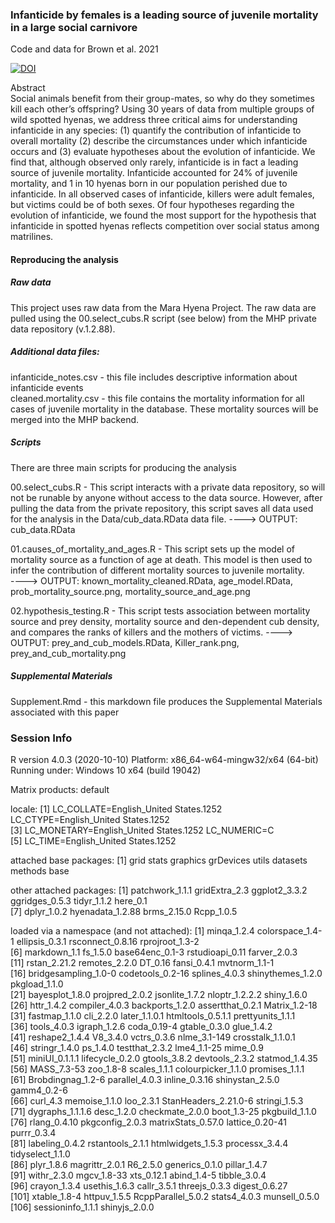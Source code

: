 ### Infanticide by females is a leading source of juvenile mortality in a large social carnivore
Code and data for Brown et al. 2021

[![DOI](https://zenodo.org/badge/DOI/10.5281/zenodo.4889918.svg)](https://doi.org/10.5281/zenodo.4889918)
  
Abstract  
Social animals benefit from their group-mates, so why do they sometimes kill each other’s offspring? Using 30 years of data from multiple groups of wild spotted hyenas, we address three critical aims for understanding infanticide in any species: (1) quantify the contribution of infanticide to overall mortality (2) describe the circumstances under which infanticide occurs and (3) evaluate hypotheses about the evolution of infanticide. We find that, although observed only rarely, infanticide is in fact a leading source of juvenile mortality. Infanticide accounted for 24% of juvenile mortality, and 1 in 10 hyenas born in our population perished due to infanticide. In all observed cases of infanticide, killers were adult females, but victims could be of both sexes. Of four hypotheses regarding the evolution of infanticide, we found the most support for the hypothesis that infanticide in spotted hyenas reflects competition over social status among matrilines.

#### Reproducing the analysis

##### Raw data
This project uses raw data from the Mara Hyena Project. The raw data are pulled using the
00.select_cubs.R script (see below) from the MHP private data repository (v.1.2.88). 

##### Additional data files: 
infanticide_notes.csv - this file includes descriptive information about infanticide events  
cleaned.mortality.csv - this file contains the mortality information for all cases of juvenile mortality in the database. These mortality sources will be merged into the MHP backend. 

##### Scripts
There are three main scripts for producing the analysis  

00.select_cubs.R - This script interacts with a private data repository, so will
not be runable by anyone without access to the data source. However, after pulling
the data from the private repository, this script saves all data used for the analysis
in the Data/cub_data.RData data file. 
----> OUTPUT: cub_data.RData
  
01.causes_of_mortality_and_ages.R - This script sets up the model  of mortality source
as a function of age at death. This model is then used to infer the contribution
of different mortality sources to juvenile mortality.  
----> OUTPUT: known_mortality_cleaned.RData, age_model.RData, prob_mortality_source.png, mortality_source_and_age.png

02.hypothesis_testing.R - This script tests association between mortality source and prey 
density, mortality source and den-dependent cub density, and compares the ranks of killers 
and the mothers of victims. 
----> OUTPUT: prey_and_cub_models.RData, Killer_rank.png, prey_and_cub_mortality.png

##### Supplemental Materials
Supplement.Rmd - this markdown file produces the Supplemental Materials associated with this paper

### Session Info

R version 4.0.3 (2020-10-10)
Platform: x86_64-w64-mingw32/x64 (64-bit)
Running under: Windows 10 x64 (build 19042)

Matrix products: default

locale:
[1] LC_COLLATE=English_United States.1252  LC_CTYPE=English_United States.1252   
[3] LC_MONETARY=English_United States.1252 LC_NUMERIC=C                          
[5] LC_TIME=English_United States.1252    

attached base packages:
[1] grid      stats     graphics  grDevices utils     datasets  methods   base     

other attached packages:
 [1] patchwork_1.1.1  gridExtra_2.3    ggplot2_3.3.2    ggridges_0.5.3   tidyr_1.1.2      here_0.1        
 [7] dplyr_1.0.2      hyenadata_1.2.88 brms_2.15.0      Rcpp_1.0.5      

loaded via a namespace (and not attached):
  [1] minqa_1.2.4          colorspace_1.4-1     ellipsis_0.3.1       rsconnect_0.8.16     rprojroot_1.3-2     
  [6] markdown_1.1         fs_1.5.0             base64enc_0.1-3      rstudioapi_0.11      farver_2.0.3        
 [11] rstan_2.21.2         remotes_2.2.0        DT_0.16              fansi_0.4.1          mvtnorm_1.1-1       
 [16] bridgesampling_1.0-0 codetools_0.2-16     splines_4.0.3        shinythemes_1.2.0    pkgload_1.1.0       
 [21] bayesplot_1.8.0      projpred_2.0.2       jsonlite_1.7.2       nloptr_1.2.2.2       shiny_1.6.0         
 [26] httr_1.4.2           compiler_4.0.3       backports_1.2.0      assertthat_0.2.1     Matrix_1.2-18       
 [31] fastmap_1.1.0        cli_2.2.0            later_1.1.0.1        htmltools_0.5.1.1    prettyunits_1.1.1   
 [36] tools_4.0.3          igraph_1.2.6         coda_0.19-4          gtable_0.3.0         glue_1.4.2          
 [41] reshape2_1.4.4       V8_3.4.0             vctrs_0.3.6          nlme_3.1-149         crosstalk_1.1.0.1   
 [46] stringr_1.4.0        ps_1.4.0             testthat_2.3.2       lme4_1.1-25          mime_0.9            
 [51] miniUI_0.1.1.1       lifecycle_0.2.0      gtools_3.8.2         devtools_2.3.2       statmod_1.4.35      
 [56] MASS_7.3-53          zoo_1.8-8            scales_1.1.1         colourpicker_1.1.0   promises_1.1.1      
 [61] Brobdingnag_1.2-6    parallel_4.0.3       inline_0.3.16        shinystan_2.5.0      gamm4_0.2-6         
 [66] curl_4.3             memoise_1.1.0        loo_2.3.1            StanHeaders_2.21.0-6 stringi_1.5.3       
 [71] dygraphs_1.1.1.6     desc_1.2.0           checkmate_2.0.0      boot_1.3-25          pkgbuild_1.1.0      
 [76] rlang_0.4.10         pkgconfig_2.0.3      matrixStats_0.57.0   lattice_0.20-41      purrr_0.3.4         
 [81] labeling_0.4.2       rstantools_2.1.1     htmlwidgets_1.5.3    processx_3.4.4       tidyselect_1.1.0    
 [86] plyr_1.8.6           magrittr_2.0.1       R6_2.5.0             generics_0.1.0       pillar_1.4.7        
 [91] withr_2.3.0          mgcv_1.8-33          xts_0.12.1           abind_1.4-5          tibble_3.0.4        
 [96] crayon_1.3.4         usethis_1.6.3        callr_3.5.1          threejs_0.3.3        digest_0.6.27       
[101] xtable_1.8-4         httpuv_1.5.5         RcppParallel_5.0.2   stats4_4.0.3         munsell_0.5.0       
[106] sessioninfo_1.1.1    shinyjs_2.0.0       
